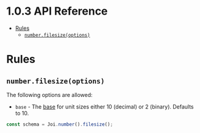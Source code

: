 <!-- version -->
# 1.0.3 API Reference
<!-- versionstop -->

<!-- toc -->

- [Rules](#rules)
  - [`number.filesize(options)`](#numberfilesizeoptions)

<!-- tocstop -->

# Rules

## `number.filesize(options)`

The following options are allowed:
- `base` - The [base](https://en.wikipedia.org/wiki/Gigabyte#Definition) for unit sizes either 10 (decimal) or 2 (binary). Defaults to 10.

```js
const schema = Joi.number().filesize();
```
